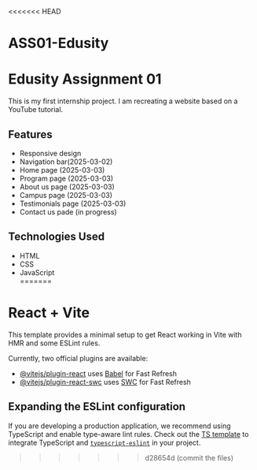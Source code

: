 <<<<<<< HEAD
# ASS01-Edusity
# Edusity Assignment 01  
This is my first internship project. I am recreating a website based on a YouTube tutorial.  

## Features  
- Responsive design  
- Navigation bar(2025-03-02)  
- Home page (2025-03-03)
- Program page (2025-03-03)
- About us page (2025-03-03)
- Campus page (2025-03-03)
- Testimonials page (2025-03-03)
- Contact us pade (in progress) 

## Technologies Used  
- HTML  
- CSS  
- JavaScript  
=======
# React + Vite

This template provides a minimal setup to get React working in Vite with HMR and some ESLint rules.

Currently, two official plugins are available:

- [@vitejs/plugin-react](https://github.com/vitejs/vite-plugin-react/blob/main/packages/plugin-react/README.md) uses [Babel](https://babeljs.io/) for Fast Refresh
- [@vitejs/plugin-react-swc](https://github.com/vitejs/vite-plugin-react-swc) uses [SWC](https://swc.rs/) for Fast Refresh

## Expanding the ESLint configuration

If you are developing a production application, we recommend using TypeScript and enable type-aware lint rules. Check out the [TS template](https://github.com/vitejs/vite/tree/main/packages/create-vite/template-react-ts) to integrate TypeScript and [`typescript-eslint`](https://typescript-eslint.io) in your project.
>>>>>>> d28654d (commit the files)

